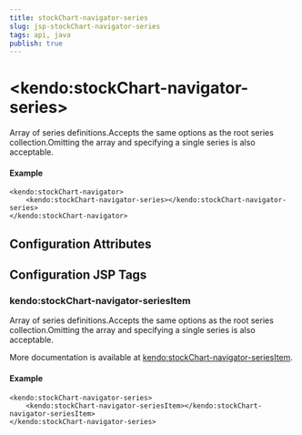 ```yaml
---
title: stockChart-navigator-series
slug: jsp-stockChart-navigator-series
tags: api, java
publish: true
---
```


# \<kendo:stockChart-navigator-series\>

Array of series definitions.Accepts the same options as the root series collection.Omitting the array and specifying a single series is also acceptable.

#### Example
    <kendo:stockChart-navigator>
        <kendo:stockChart-navigator-series></kendo:stockChart-navigator-series>
    </kendo:stockChart-navigator>

## Configuration Attributes


##  Configuration JSP Tags

### kendo:stockChart-navigator-seriesItem

Array of series definitions.Accepts the same options as the root series collection.Omitting the array and specifying a single series is also acceptable.

More documentation is available at [kendo:stockChart-navigator-seriesItem](stockchart/navigator-seriesitem).

#### Example

    <kendo:stockChart-navigator-series>
        <kendo:stockChart-navigator-seriesItem></kendo:stockChart-navigator-seriesItem>
    </kendo:stockChart-navigator-series>

 
